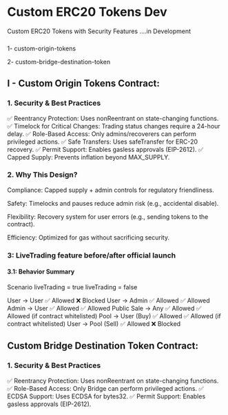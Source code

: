 # Custom ERC20 Tokens Dev
Custom ERC20 Tokens with Security Features ....in Development

### 
1- custom-origin-tokens

2- custom-bridge-destination-token

## I - Custom Origin Tokens Contract:

### 1. Security & Best Practices

✅ Reentrancy Protection: Uses nonReentrant on state-changing functions.
✅ Timelock for Critical Changes: Trading status changes require a 24-hour delay.
✅ Role-Based Access: Only admins/recoverers can perform privileged actions.
✅ Safe Transfers: Uses safeTransfer for ERC-20 recovery.
✅ Permit Support: Enables gasless approvals (EIP-2612).
✅ Capped Supply: Prevents inflation beyond MAX_SUPPLY.



### 2. Why This Design?


Compliance: Capped supply + admin controls for regulatory friendliness.

Safety: Timelocks and pauses reduce admin risk (e.g., accidental disable).

Flexibility: Recovery system for user errors (e.g., sending tokens to the contract).

Efficiency: Optimized for gas without sacrificing security.



### 3: LiveTrading feature before/after official launch
#### 3.1: Behavior Summary

Scenario	liveTrading = true	liveTrading = false

User → User			 ✅ Allowed			❌ Blocked
User → Admin		 ✅ Allowed			✅ Allowed
Admin → User		 ✅ Allowed			✅ Allowed
Public Sale → Any	 ✅ Allowed			✅ Allowed (if contract whitelisted)
Pool → User (Buy)	 ✅ Allowed			✅ Allowed (if contract whitelisted)
User → Pool (Sell)	 ✅ Allowed			❌ Blocked


## Custom Bridge Destination Token Contract:

### 1. Security & Best Practices

✅ Reentrancy Protection: Uses nonReentrant on state-changing functions.
✅ Role-Based Access: Only Bridge can perform privileged actions.
✅ ECDSA Support: Uses ECDSA for bytes32.
✅ Permit Support: Enables gasless approvals (EIP-2612).

